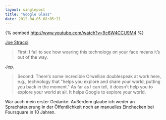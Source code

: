 ```yaml
---
layout: singlepost
title: "Google Glass"
date: 2012-04-05 08:05:21
---
```


{% oembed http://www.youtube.com/watch?v=9c6W4CCU9M4 %}

[Joe Stracci](http://joestracci.org/post/20473908742/google-has-finally-unveiled-project-glass-i-say):

> First: I fail to see how wearing this technology on your face means it’s out of the way.

Jep.

> Second: There's some incredible Orwellian doublespeak at work here, e.g., technology that "helps you explore and share your world, putting you back in the moment." As far as I can tell, it doesn't help you to explore your world at all. It helps Google to explore your world.

War auch mein erster Gedanke. Außerdem glaube ich weder an Sprachsteuerung in der Öffentlichkeit noch an manuelles Einchecken bei Foursquare in 10 Jahren.